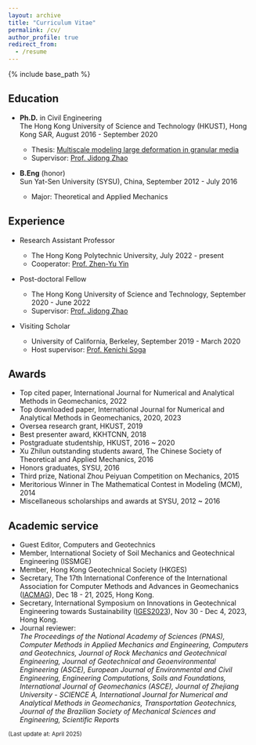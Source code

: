 ```yaml
---
layout: archive
title: "Curriculum Vitae"
permalink: /cv/
author_profile: true
redirect_from:
  - /resume
---
```


{% include base_path %}

Education
-----
* __Ph.D.__ in Civil Engineering  
The Hong Kong University of Science and Technology (HKUST), Hong Kong SAR, August 2016 - September 2020
  * Thesis: [Multiscale modeling large deformation in granular media](https://repository.hkust.edu.hk/ir/Record/1783.1-114521) 
  * Supervisor: [Prof. Jidong Zhao](http://jzhao.people.ust.hk/group.html)

* __B.Eng__ (honor)  
Sun Yat-Sen University (SYSU), China, September 2012 - July 2016
  * Major: Theoretical and Applied Mechanics

Experience
-----
* Research Assistant Professor
  * The Hong Kong Polytechnic University, July 2022 - present
  * Cooperator: [Prof. Zhen-Yu Yin](https://zhenyuyin.wixsite.com/polyu)

* Post-doctoral Fellow
  * The Hong Kong University of Science and Technology, September 2020 - June 2022
  * Supervisor: [Prof. Jidong Zhao](http://jzhao.people.ust.hk/group.html)

* Visiting Scholar	
  * University of California, Berkeley, September 2019 - March 2020
  * Host supervisor: [Prof. Kenichi Soga](http://geomechanics.berkeley.edu/people/soga/)
  
Awards
-----
* Top cited paper, International Journal for Numerical and Analytical Methods in Geomechanics, 2022
* Top downloaded paper, International Journal for Numerical and Analytical Methods in Geomechanics, 2020, 2023
* Oversea research grant, HKUST, 2019
* Best presenter award, KKHTCNN, 2018
* Postgraduate studentship, HKUST, 2016 ~ 2020
* Xu Zhilun outstanding students award, The Chinese Society of Theoretical and Applied Mechanics, 2016
* Honors graduates, SYSU, 2016
* Third prize, National Zhou Peiyuan Competition on Mechanics, 2015
* Meritorious Winner in The Mathematical Contest in Modeling (MCM), 2014 
* Miscellaneous scholarships and awards at SYSU, 2012 ~ 2016

Academic service
-----
* Guest Editor, Computers and Geotechnics
* Member, International Society of Soil Mechanics and Geotechnical Engineering (ISSMGE)
* Member, Hong Kong Geotechnical Society (HKGES)
* Secretary, The 17th International Conference of the International Association for Computer Methods and Advances in Geomechanics ([IACMAG](http://iacmag2025.com/)), Dec 18 - 21, 2025, Hong Kong.
* Secretary, International Symposium on Innovations in Geotechnical Engineering towards Sustainability ([IGES2023](https://iges2023.github.io/)), Nov 30 - Dec 4, 2023, Hong Kong.
* Journal reviewer:  
  *The Proceedings of the National Academy of Sciences (PNAS), Computer Methods in Applied Mechanics and Engineering, Computers and Geotechnics,  Journal of Rock Mechanics and Geotechnical Engineering,  Journal of Geotechnical and Geoenvironmental Engineering (ASCE),  European Journal of Environmental and Civil Engineering,  Engineering Computations,  Soils and Foundations,  International Journal of Geomechanics (ASCE),  Journal of Zhejiang University - SCIENCE A,  International Journal for Numerical and Analytical Methods in Geomechanics,  Transportation Geotechnics,  Journal of the Brazilian Society of Mechanical Sciences and Engineering, Scientific Reports*


<body>
<p style="text-align:left;"><small>(Last update at: April 2025)</small></p>
</body>